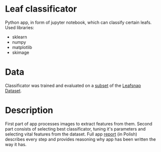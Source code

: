 # Leaf classificator
Python app, in form of jupyter notebook, which can classify certain leafs. 
Used libraries:
* sklearn
* numpy
* matplotlib
* skimage

# Data
Classificator was trained and evaluated on a [subset](https://github.com/AronRynkiewicz/leaf_classificator/tree/master/leafsnap-subset1) of the [Leafsnap Dataset](http://leafsnap.com/dataset/).

# Description
First part of app processes images to extract features from them. Second part consists of selecting best classificator, tuning it's parameters and selecting vital features from the dataset.
Full app [report](https://github.com/AronRynkiewicz/leaf_classificator/blob/master/showcase/app_report.pdf) (in Polish) describes every step and provides reasoning why app has been written the way it has.

